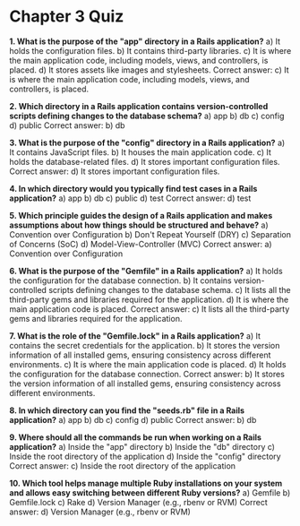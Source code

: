 # Chapter 3 Quiz

**1. What is the purpose of the "app" directory in a Rails application?**
   a) It holds the configuration files.
   b) It contains third-party libraries.
   c) It is where the main application code, including models, views, and controllers, is placed.
   d) It stores assets like images and stylesheets.
   Correct answer: c) It is where the main application code, including models, views, and controllers, is placed.

**2. Which directory in a Rails application contains version-controlled scripts defining changes to the database schema?**
   a) app
   b) db
   c) config
   d) public
   Correct answer: b) db

**3. What is the purpose of the "config" directory in a Rails application?**
   a) It contains JavaScript files.
   b) It houses the main application code.
   c) It holds the database-related files.
   d) It stores important configuration files.
   Correct answer: d) It stores important configuration files.

**4. In which directory would you typically find test cases in a Rails application?**
   a) app
   b) db
   c) public
   d) test
   Correct answer: d) test

**5. Which principle guides the design of a Rails application and makes assumptions about how things should be structured and behave?**
   a) Convention over Configuration
   b) Don't Repeat Yourself (DRY)
   c) Separation of Concerns (SoC)
   d) Model-View-Controller (MVC)
   Correct answer: a) Convention over Configuration

**6. What is the purpose of the "Gemfile" in a Rails application?**
   a) It holds the configuration for the database connection.
   b) It contains version-controlled scripts defining changes to the database schema.
   c) It lists all the third-party gems and libraries required for the application.
   d) It is where the main application code is placed.
   Correct answer: c) It lists all the third-party gems and libraries required for the application.

**7. What is the role of the "Gemfile.lock" in a Rails application?**
   a) It contains the secret credentials for the application.
   b) It stores the version information of all installed gems, ensuring consistency across different environments.
   c) It is where the main application code is placed.
   d) It holds the configuration for the database connection.
   Correct answer: b) It stores the version information of all installed gems, ensuring consistency across different environments.

**8. In which directory can you find the "seeds.rb" file in a Rails application?**
   a) app
   b) db
   c) config
   d) public
   Correct answer: b) db

**9. Where should all the commands be run when working on a Rails application?**
   a) Inside the "app" directory
   b) Inside the "db" directory
   c) Inside the root directory of the application
   d) Inside the "config" directory
   Correct answer: c) Inside the root directory of the application

**10. Which tool helps manage multiple Ruby installations on your system and allows easy switching between different Ruby versions?**
    a) Gemfile
    b) Gemfile.lock
    c) Rake
    d) Version Manager (e.g., rbenv or RVM)
    Correct answer: d) Version Manager (e.g., rbenv or RVM)
